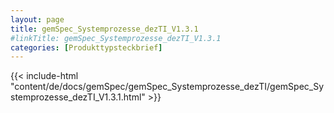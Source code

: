 ```yaml
---
layout: page
title: gemSpec_Systemprozesse_dezTI_V1.3.1
#linkTitle: gemSpec_Systemprozesse_dezTI_V1.3.1
categories: [Produkttypsteckbrief]
---
```

{{< include-html "content/de/docs/gemSpec/gemSpec_Systemprozesse_dezTI/gemSpec_Systemprozesse_dezTI_V1.3.1.html" >}}
